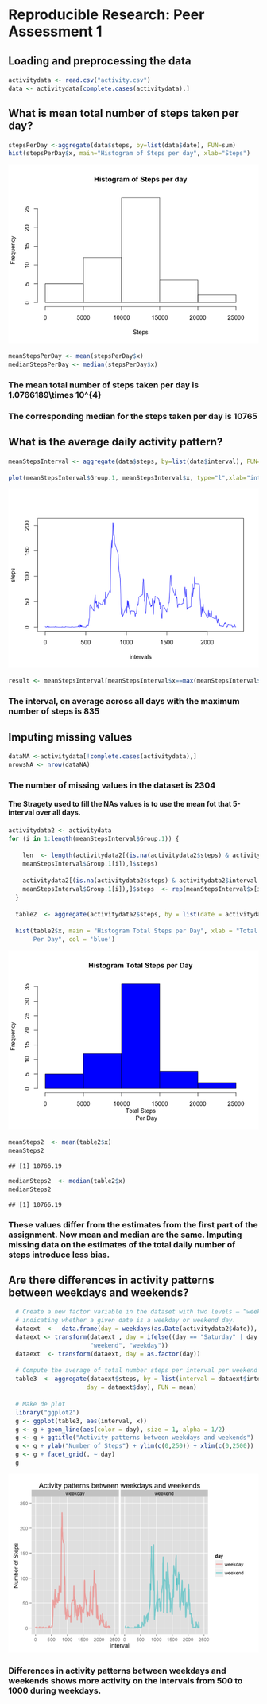 # Reproducible Research: Peer Assessment 1


## Loading and preprocessing the data

```r
activitydata <- read.csv("activity.csv")
data <- activitydata[complete.cases(activitydata),]
```

## What is mean total number of steps taken per day?

```r
stepsPerDay <-aggregate(data$steps, by=list(data$date), FUN=sum)
hist(stepsPerDay$x, main="Histogram of Steps per day", xlab="Steps")
```

![](./PA1_template_files/figure-html/unnamed-chunk-2-1.png) 

```r
meanStepsPerDay <- mean(stepsPerDay$x)
medianStepsPerDay <- median(stepsPerDay$x)
```
### The mean total number of steps taken per day is 1.0766189\times 10^{4}
### The corresponding median for the steps taken per day is 10765

## What is the average daily activity pattern?

```r
meanStepsInterval <- aggregate(data$steps, by=list(data$interval), FUN=mean)

plot(meanStepsInterval$Group.1, meanStepsInterval$x, type="l",xlab="intervals", ylab="steps", col="blue")
```

![](./PA1_template_files/figure-html/unnamed-chunk-3-1.png) 

```r
result <- meanStepsInterval[meanStepsInterval$x==max(meanStepsInterval$x),]$Group.1
```
### The interval, on average across all days with the maximum number of steps is 835

## Imputing missing values

```r
dataNA <-activitydata[!complete.cases(activitydata),]
nrowsNA <- nrow(dataNA)
```
### The number of missing values in the dataset is 2304
#### The Stragety used to fill the NAs values is to use the mean fot that 5-interval over all days.

```r
activitydata2 <- activitydata
for (i in 1:length(meanStepsInterval$Group.1)) {

    len  <- length(activitydata2[(is.na(activitydata2$steps) & activitydata2$interval == 
    meanStepsInterval$Group.1[i]),]$steps)

    activitydata2[(is.na(activitydata2$steps) & activitydata2$interval == 
    meanStepsInterval$Group.1[i]),]$steps  <- rep(meanStepsInterval$x[i],len)
  }
  
  table2  <- aggregate(activitydata2$steps, by = list(date = activitydata2$date), FUN = sum)

  hist(table2$x, main = "Histogram Total Steps per Day", xlab = "Total Steps
       Per Day", col = 'blue')
```

![](./PA1_template_files/figure-html/unnamed-chunk-5-1.png) 

```r
meanSteps2  <- mean(table2$x)
meanSteps2
```

```
## [1] 10766.19
```

```r
medianSteps2  <- median(table2$x)
medianSteps2
```

```
## [1] 10766.19
```
### These values differ from the estimates from the first part of the assignment. Now mean and median are the same. Imputing missing data on the estimates of the total daily number of steps introduce less bias.

## Are there differences in activity patterns between weekdays and weekends?

```r
  # Create a new factor variable in the dataset with two levels – “weekday” and “weekend”
  # indicating whether a given date is a weekday or weekend day.
  dataext  <-  data.frame(day = weekdays(as.Date(activitydata2$date)), activitydata2)
  dataext <- transform(dataext , day = ifelse((day == "Saturday" | day == "Sunday"), 
                       "weekend", "weekday"))
  dataext  <- transform(dataext, day = as.factor(day))

  # Compute the average of total number steps per interval per weekend or weekday
  table3  <- aggregate(dataext$steps, by = list(interval = dataext$interval, 
                      day = dataext$day), FUN = mean)

  # Make de plot
  library("ggplot2")
  g <- ggplot(table3, aes(interval, x))
  g <- g + geom_line(aes(color = day), size = 1, alpha = 1/2)
  g <- g + ggtitle("Activity patterns between weekdays and weekends")
  g <- g + ylab("Number of Steps") + ylim(c(0,250)) + xlim(c(0,2500))
  g <- g + facet_grid(. ~ day)
  g
```

![](./PA1_template_files/figure-html/unnamed-chunk-6-1.png) 
### Differences in activity patterns between weekdays and weekends shows more activity on the intervals from 500 to 1000 during weekdays.
